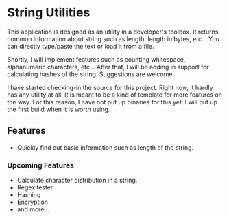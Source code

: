 # String Utilities #
This application is designed as an utility in a developer's toolbox. It returns common information about string such as length, length in bytes, etc... You can directly type/paste the text or load it from a file.

Shortly, I will implement features such as counting whitespace, alphanumeric characters, etc... After that, I will be adding in support for calculating hashes of the string. Suggestions are welcome.

I have started checking-in the source for this project. Right now, it hardly has any utility at all. It is meant to be a kind of template for more features on the way. For this reason, I have not put up binaries for this yet. I will put up the first build when it is worth using.

## Features ##
  * Quickly find out basic information such as length of the string.

### Upcoming Features ###
  * Calculate character distribution in a string.
  * Regex tester
  * Hashing
  * Encryption
  * and more...